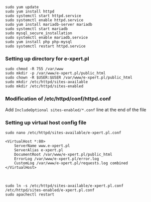 `sudo yum update`<br />
`sudo yum install httpd`<br />
`sudo systemctl start httpd.service`<br />
`sudo systemctl enable httpd.service`<br />
`sudo yum install mariadb-server mariadb`<br />
`sudo systemctl start mariadb`<br />
`sudo mysql_secure_installation`<br />
`sudo systemctl enable mariadb.service`<br />
`sudo yum install php php-mysql`<br />
`sudo systemctl restart httpd.service`<br />

### Setting up directory for e-xpert.pl

`sudo chmod -R 755 /var/www`<br />
`sudo mkdir -p /var/www/e-xpert.pl/public_html`<br />
`sudo chown -R $USER:$USER /var/www/e-xpert.pl/public_html`<br />
`sudo mkdir /etc/httpd/sites-available`<br />
`sudo mkdir /etc/httpd/sites-enabled`<br />

### Modification of /etc/httpd/conf/httpd.conf
Add `IncludeOptional sites-enabled/*.conf` line at the end of the file<br />

### Setting up virtual host config file
`sudo nano /etc/httpd/sites-available/e-xpert.pl.conf`<br />

```
<VirtualHost *:80>
    ServerName www.e-xpert.pl
    ServerAlias e-xpert.pl
    DocumentRoot /var/www/e-xpert.pl/public_html
    ErrorLog /var/www/e-xpert.pl/error.log
    CustomLog /var/www/e-xpert.pl/requests.log combined
</VirtualHost>
```
<br />

`sudo ln -s /etc/httpd/sites-available/e-xpert.pl.conf /etc/httpd/sites-enabled/e-xpert.pl.conf`<br />
`sudo apachectl restart`<br />
